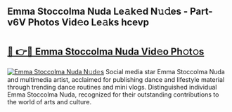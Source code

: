 ## Emma Stoccolma Nuda Le𝚊k𝚎d N𝚞𝚍es - Part-v6V Photos Vid𝚎o Le𝚊ks hcevp

# <h2><a href="http://fbfhq4s.evod.top/?m=Emma+Stoccolma+Nuda">🔗 👉🔴 Emma Stoccolma Nuda Vid𝚎o Ph𝚘t𝚘s</a></h2>

[![Emma Stoccolma Nuda N𝚞d𝚎s](https://i.imgur.com/8V9OHl7.gif)](http://fbfhq4s.evod.top/?m=Emma+Stoccolma+Nuda)
Social media star Emma Stoccolma Nuda and multimedia artist, acclaimed for publishing dance and lifestyle material through trending dance routines and mini vlogs. Distinguished individual Emma Stoccolma Nuda, recognized for their outstanding contributions to the world of arts and culture. 
